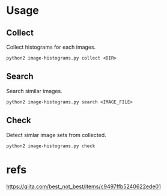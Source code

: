 
# Usage

## Collect

Collect histograms for each images.

```
python2 image-histograms.py collect <DIR>
```

## Search

Search similar images.

```
python2 image-histograms.py search <IMAGE_FILE>
```

## Check

Detect simlar image sets from collected.

```
python2 image-histograms.py check
```



# refs

https://qiita.com/best_not_best/items/c9497ffb5240622ede01

